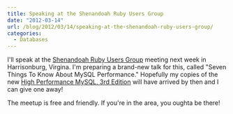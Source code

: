 ```yaml
---
title: Speaking at the Shenandoah Ruby Users Group
date: "2012-03-14"
url: /blog/2012/03/14/speaking-at-the-shenandoah-ruby-users-group/
categories:
  - Databases
---
```

I'll speak at the [Shenandoah Ruby Users Group](http://www.meetup.com/ruby-128/events/55034362/) meeting next week in Harrisonburg, Virgina. I'm preparing a brand-new talk for this, called "Seven Things To Know About MySQL Performance." Hopefully my copies of the new [High Performance MySQL, 3rd Edition](http://www.highperfmysql.com/) will have arrived by then and I can give one away!

The meetup is free and friendly. If you're in the area, you oughta be there!



